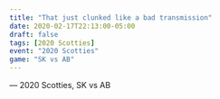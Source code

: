 ```yaml
---
title: "That just clunked like a bad transmission"
date: 2020-02-17T22:13:00-05:00
draft: false
tags: [2020 Scotties]
event: "2020 Scotties"
game: "SK vs AB"
---
```

— 2020 Scotties, SK vs AB
<!--more--> 